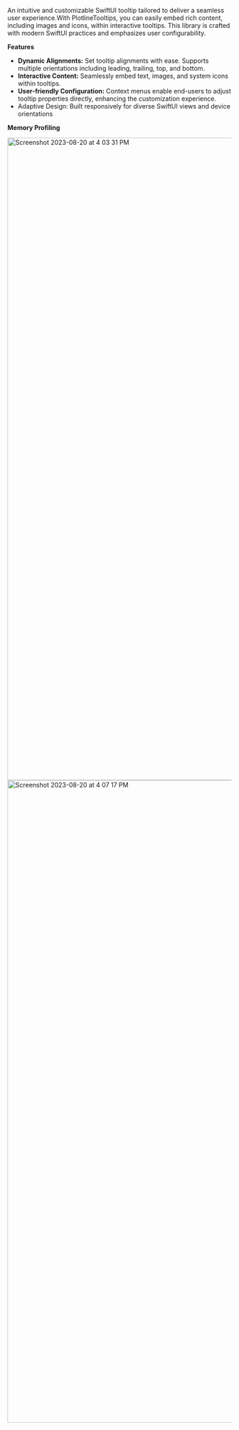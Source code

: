 An intuitive and customizable SwiftUI tooltip tailored to deliver a seamless user experience.With PlotlineTooltips, you can easily embed rich content, including images and icons, within interactive tooltips. This library is crafted with modern SwiftUI practices and emphasizes user configurability.

__Features__
* __Dynamic Alignments:__ Set tooltip alignments with ease. Supports multiple orientations including leading, trailing, top, and bottom.
* __Interactive Content:__ Seamlessly embed text, images, and system icons within tooltips.
* __User-friendly Configuration:__ Context menus enable end-users to adjust tooltip properties directly, enhancing the customization experience.
* Adaptive Design: Built responsively for diverse SwiftUI views and device orientations

__Memory Profiling__

<img width="1440" alt="Screenshot 2023-08-20 at 4 03 31 PM" src="https://github.com/agrim-sri/PlotlineTooltip/assets/96521043/ca0faa6e-6cd9-4ca0-b3a7-4aece3532f86">

<img width="1440" alt="Screenshot 2023-08-20 at 4 07 17 PM" src="https://github.com/agrim-sri/PlotlineTooltip/assets/96521043/f6add47b-0e70-47d0-8ae1-264b835d2399">
